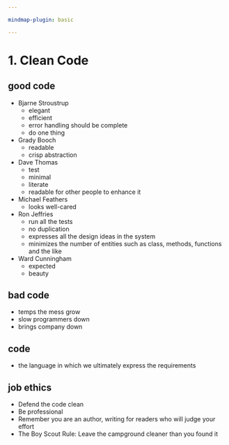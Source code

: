 ```yaml
---

mindmap-plugin: basic

---
```




# 1. Clean Code

## good code
- Bjarne Stroustrup
  - elegant
  - efficient
  - error handling should be complete
  - do one thing
- Grady Booch
  - readable
  - crisp abstraction
- Dave Thomas
  - test
  - minimal
  - literate
  - readable for other people to enhance it
- Michael Feathers
  - looks well-cared
- Ron Jeffries
  - run all the tests
  - no duplication
  - expresses all the design ideas in the system
  - minimizes the number of entities such as class, methods, functions and the like
- Ward Cunningham
  - expected
  - beauty

## bad code
- temps the mess grow
- slow programmers down
- brings company down

## code
- the language in which we ultimately express the requirements

## job ethics
- Defend the code clean
- Be professional
- Remember you are an author, writing for readers who will judge your effort
- The Boy Scout Rule: Leave the campground cleaner than you found it